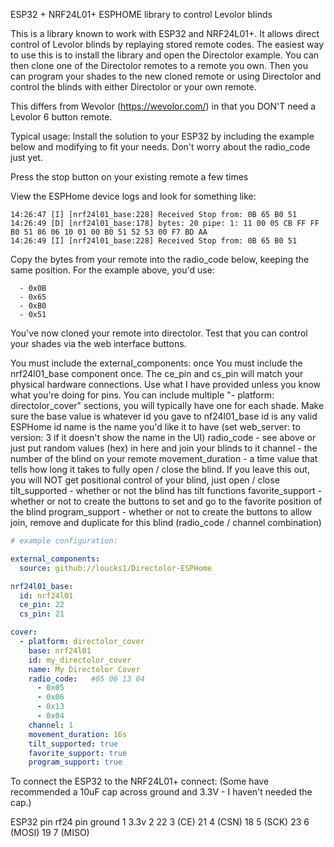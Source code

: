 ESP32 + NRF24L01+ ESPHOME library to control Levolor blinds

This is a library known to work with ESP32 and NRF24L01+. It allows direct control of Levolor blinds by replaying stored remote codes. The easiest way to use this is to install the library and open the Directolor example. You can then clone one of the Directolor remotes to a remote you own. Then you can program your shades to the new cloned remote or using Directolor and control the blinds with either Directolor or your own remote.

This differs from Wevolor (https://wevolor.com/) in that you DON'T need a Levolor 6 button remote.

Typical usage:
  Install the solution to your ESP32 by including the example below and modifying to fit your needs.  Don't worry about the radio_code just yet.

  Press the stop button on your existing remote a few times

  View the ESPHome device logs and look for something like: 
```14:26:47 [D] [nrf24l01_base:178] bytes: 20 pipe: 1: 11 00 05 CA FF FF B0 51 86 06 0F 01 00 B0 51 52 53 00 68 24 AA
14:26:47 [I] [nrf24l01_base:228] Received Stop from: 0B 65 B0 51
14:26:49 [D] [nrf24l01_base:178] bytes: 20 pipe: 1: 11 00 05 CB FF FF B0 51 86 06 10 01 00 B0 51 52 53 00 F7 BD AA
14:26:49 [I] [nrf24l01_base:228] Received Stop from: 0B 65 B0 51
```
Copy the bytes from your remote into the radio_code below, keeping the same position.  For the example above, you'd use:
```radio_code:   #0B 65 B0 51
  - 0x0B
  - 0x65
  - 0xB0
  - 0x51
```

You've now cloned your remote into directolor.  Test that you can control your shades via the web interface buttons. 

You must include the external_components: once
You must include the nrf24l01_base component once.  The ce_pin and cs_pin will match your physical hardware connections.  Use what I have provided unless you know what you're doing for pins.
You can include multiple "- platform: directolor_cover" sections, you will typically have one for each shade.
  Make sure the base value is whatever id you gave to nf24l01_base
  id is any valid ESPHome id
  name is the name you'd like it to have (set web_server: to version: 3 if it doesn't show the name in the UI)
  radio_code - see above or just put random values (hex) in here and join your blinds to it
  channel - the number of the blind on your remote
  movement_duration - a time value that tells how long it takes to fully open / close the blind.  If you leave this out, you will NOT get positional control of your blind, just open / close
  tilt_supported - whether or not the blind has tilt functions
  favorite_support - whether or not to create the buttons to set and go to the favorite position of the blind
  program_support - whether or not to create the buttons to allow join, remove and duplicate for this blind (radio_code / channel combination)


```yaml
# example configuration:

external_components:
  source: github://loucks1/Directolor-ESPHome

nrf24l01_base:
  id: nrf24l01
  ce_pin: 22
  cs_pin: 21

cover:
  - platform: directolor_cover
    base: nrf24l01
    id: my_directolor_cover
    name: My Directolor Cover
    radio_code:   #05 06 13 04
      - 0x05
      - 0x06
      - 0x13
      - 0x04
    channel: 1
    movement_duration: 16s
    tilt_supported: true  
    favorite_support: true
    program_support: true
```

To connect the ESP32 to the NRF24L01+ connect:
(Some have recommended a 10uF cap across ground and 3.3V - I haven't needed the cap.)

ESP32 pin	rf24 pin
ground	1
3.3v	2
22	3 (CE)
21	4 (CSN)
18	5 (SCK)
23	6 (MOSI)
19	7 (MISO)
